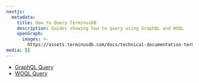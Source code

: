 ```yaml
---
nextjs:
  metadata:
    title: How to Query TerminusDB
    description: Guides showing how to query using GraphQL and WOQL
    openGraph:
      images: >-
        https://assets.terminusdb.com/docs/technical-documentation-terminuscms-og.png
media: []
---
```


* [GraphQL Query](/docs/how-to-query-with-graphql/)
* [WOQL Query](/docs/how-to-query-with-woql/)